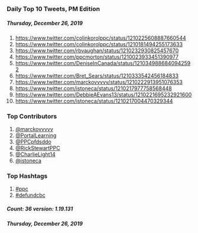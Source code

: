 ### Daily Top 10 Tweets, PM Edition
##### Thursday, December 26, 2019
 1) https://www.twitter.com/colinkorolppc/status/1210225608887660544
 2) https://www.twitter.com/colinkorolppc/status/1210181494255173633
 3) https://www.twitter.com/rbvaughan/status/1210232930825457670
 4) https://www.twitter.com/ppcmorton/status/1210023933451390977
 5) https://www.twitter.com/DeniseInCanada/status/1210349886840942592
 6) https://www.twitter.com/Bret_Sears/status/1210333542456184833
 7) https://www.twitter.com/marckovvvvv/status/1210222913951076353
 8) https://www.twitter.com/istoneca/status/1210217977758568448
 9) https://www.twitter.com/DebbieAEvans13/status/1210221695232921600
10) https://www.twitter.com/istoneca/status/1210217004470329344

### Top Contributors
  1) [@marckovvvvv](https://www.twitter.com/marckovvvvv)
  2) [@PortalLearning](https://www.twitter.com/PortalLearning)
  3) [@PPCpfdsddo](https://www.twitter.com/PPCpfdsddo)
  4) [@RickStewartPPC](https://www.twitter.com/RickStewartPPC)
  5) [@CharlieLight14](https://www.twitter.com/CharlieLight14)
  6) [@istoneca](https://www.twitter.com/istoneca)


### Top Hashtags

  1) [#ppc](https://www.twitter.com/hashtag/ppc)
  2) [#defundcbc](https://www.twitter.com/hashtag/defundcbc)

##### Count: 36	version: 1.19.131
##### Thursday, December 26, 2019

